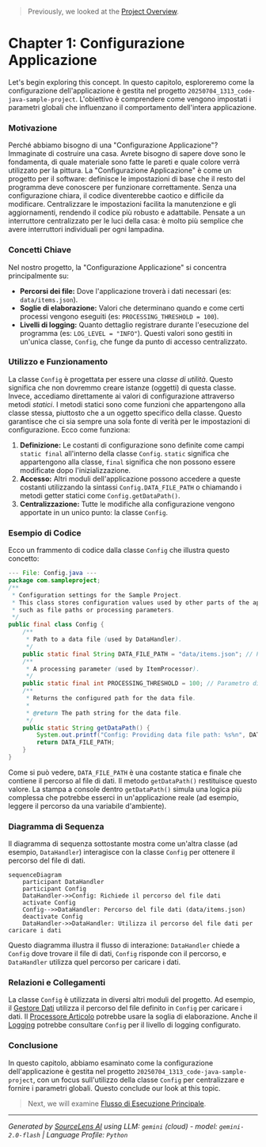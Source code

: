 > Previously, we looked at the [Project Overview](index.md).

# Chapter 1: Configurazione Applicazione
Let's begin exploring this concept. In questo capitolo, esploreremo come la configurazione dell'applicazione è gestita nel progetto `20250704_1313_code-java-sample-project`. L'obiettivo è comprendere come vengono impostati i parametri globali che influenzano il comportamento dell'intera applicazione.
### Motivazione
Perché abbiamo bisogno di una "Configurazione Applicazione"? Immaginate di costruire una casa. Avrete bisogno di sapere dove sono le fondamenta, di quale materiale sono fatte le pareti e quale colore verrà utilizzato per la pittura.  La "Configurazione Applicazione" è come un progetto per il software: definisce le impostazioni di base che il resto del programma deve conoscere per funzionare correttamente. Senza una configurazione chiara, il codice diventerebbe caotico e difficile da modificare.  Centralizzare le impostazioni facilita la manutenzione e gli aggiornamenti, rendendo il codice più robusto e adattabile.  Pensate a un interruttore centralizzato per le luci della casa: è molto più semplice che avere interruttori individuali per ogni lampadina.
### Concetti Chiave
Nel nostro progetto, la "Configurazione Applicazione" si concentra principalmente su:
*   **Percorsi dei file:** Dove l'applicazione troverà i dati necessari (es: `data/items.json`).
*   **Soglie di elaborazione:** Valori che determinano quando e come certi processi vengono eseguiti (es: `PROCESSING_THRESHOLD = 100`).
*   **Livelli di logging:** Quanto dettaglio registrare durante l'esecuzione del programma (es: `LOG_LEVEL = "INFO"`).
Questi valori sono gestiti in un'unica classe, `Config`, che funge da punto di accesso centralizzato.
### Utilizzo e Funzionamento
La classe `Config` è progettata per essere una *classe di utilità*. Questo significa che non dovremmo creare istanze (oggetti) di questa classe. Invece, accediamo direttamente ai valori di configurazione attraverso metodi *statici*.  I metodi statici sono come funzioni che appartengono alla classe stessa, piuttosto che a un oggetto specifico della classe.  Questo garantisce che ci sia sempre una sola fonte di verità per le impostazioni di configurazione.
Ecco come funziona:
1.  **Definizione:** Le costanti di configurazione sono definite come campi `static final` all'interno della classe `Config`. `static` significa che appartengono alla classe, `final` significa che non possono essere modificate dopo l'inizializzazione.
2.  **Accesso:** Altri moduli dell'applicazione possono accedere a queste costanti utilizzando la sintassi `Config.DATA_FILE_PATH` o chiamando i metodi getter statici come `Config.getDataPath()`.
3.  **Centralizzazione:** Tutte le modifiche alla configurazione vengono apportate in un unico punto: la classe `Config`.
### Esempio di Codice
Ecco un frammento di codice dalla classe `Config` che illustra questo concetto:
```java
--- File: Config.java ---
package com.sampleproject;
/**
 * Configuration settings for the Sample Project.
 * This class stores configuration values used by other parts of the application,
 * such as file paths or processing parameters.
 */
public final class Config {
    /**
     * Path to a data file (used by DataHandler).
     */
    public static final String DATA_FILE_PATH = "data/items.json"; // Percorso al file di dati (usato da DataHandler).
    /**
     * A processing parameter (used by ItemProcessor).
     */
    public static final int PROCESSING_THRESHOLD = 100; // Parametro di elaborazione (usato da ItemProcessor).
    /**
     * Returns the configured path for the data file.
     *
     * @return The path string for the data file.
     */
    public static String getDataPath() {
        System.out.printf("Config: Providing data file path: %s%n", DATA_FILE_PATH);
        return DATA_FILE_PATH;
    }
}
```
Come si può vedere, `DATA_FILE_PATH` è una costante statica e finale che contiene il percorso al file di dati. Il metodo `getDataPath()` restituisce questo valore. La stampa a console dentro `getDataPath()` simula una logica più complessa che potrebbe esserci in un'applicazione reale (ad esempio, leggere il percorso da una variabile d'ambiente).
### Diagramma di Sequenza
Il diagramma di sequenza sottostante mostra come un'altra classe (ad esempio, `DataHandler`) interagisce con la classe `Config` per ottenere il percorso del file di dati.
```mermaid
sequenceDiagram
    participant DataHandler
    participant Config
    DataHandler->>Config: Richiede il percorso del file dati
    activate Config
    Config-->>DataHandler: Percorso del file dati (data/items.json)
    deactivate Config
    DataHandler->>DataHandler: Utilizza il percorso del file dati per caricare i dati
```
Questo diagramma illustra il flusso di interazione: `DataHandler` chiede a `Config` dove trovare il file di dati, `Config` risponde con il percorso, e `DataHandler` utilizza quel percorso per caricare i dati.
### Relazioni e Collegamenti
La classe `Config` è utilizzata in diversi altri moduli del progetto. Ad esempio, il [Gestore Dati](03_gestore-dati.md) utilizza il percorso del file definito in `Config` per caricare i dati.  Il [Processore Articolo](04_processore-articolo.md) potrebbe usare la soglia di elaborazione. Anche il [Logging](05_logging.md) potrebbe consultare `Config` per il livello di logging configurato.
### Conclusione
In questo capitolo, abbiamo esaminato come la configurazione dell'applicazione è gestita nel progetto `20250704_1313_code-java-sample-project`, con un focus sull'utilizzo della classe `Config` per centralizzare e fornire i parametri globali. Questo conclude our look at this topic.

> Next, we will examine [Flusso di Esecuzione Principale](02_flusso-di-esecuzione-principale.md).


---

*Generated by [SourceLens AI](https://github.com/openXFlow/sourceLensAI) using LLM: `gemini` (cloud) - model: `gemini-2.0-flash` | Language Profile: `Python`*